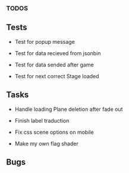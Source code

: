 ### TODOS

## Tests

- Test for popup message

- Test for data recieved from jsonbin

- Test for data sended after game

- Test for next correct Stage loaded

## Tasks

- Handle loading Plane deletion after fade out

- Finish label traduction

- Fix css scene options on mobile

- Make my own flag shader

## Bugs